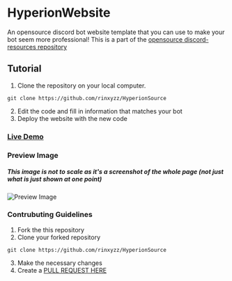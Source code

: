 # HyperionWebsite
An opensource discord bot website template that you can use to make your bot seem more professional! This is a part of the [opensource discord-resources repository](https://github.com/rinxyzz/HyperionSource)

## Tutorial
1. Clone the repository on your local computer.
```
git clone https://github.com/rinxyzz/HyperionSource
```
2. Edit the code and fill in information that matches your bot
3. Deploy the website with the new code

### [Live Demo](https://im-kev.in/discord-bot-website-template)

### Preview Image
##### This image is not to scale as it's a screenshot of the whole page (not just what is just shown at one point)
![Preview Image](https://www.awesomescreenshot.com/upload/1052921/1087915/44bfe3b4-1013-4a1e-5ecf-752c719c46f0.png)

### Contrubuting Guidelines
1. Fork the this repository
2. Clone your forked repository
```
git clone https://github.com/rinxyzz/HyperionSource
```
3. Make the necessary changes
4. Create a [PULL REQUEST HERE](https://github.com/rinxyzz/HyperionSource/pulls)
